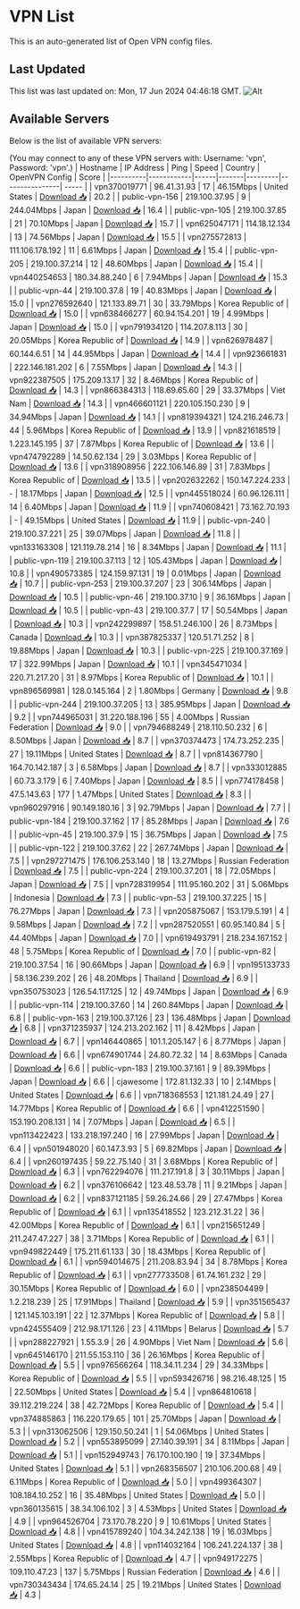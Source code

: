 # VPN List

This is an auto-generated list of Open VPN config files.

## Last Updated

This list was last updated on: Mon, 17 Jun 2024 04:46:18 GMT.
![Alt](https://repobeats.axiom.co/api/embed/186b98318ef1479477931607c1ad7d823f12451f.svg "Repobeats analytics image")

## Available Servers

Below is the list of available VPN servers:

(You may connect to any of these VPN servers with: Username: 'vpn', Password: 'vpn'.)
| Hostname | IP Address | Ping | Speed | Country | OpenVPN Config | Score |
|----------|------------|------|-------|---------|----------------| ----- |
| vpn370019771 | 96.41.31.93 | 17 | 46.15Mbps | United States | [Download 📥](./configs/server_0_US.ovpn) | 20.2 |
| public-vpn-156 | 219.100.37.95 | 9 | 244.04Mbps | Japan | [Download 📥](./configs/server_1_JP.ovpn) | 16.4 |
| public-vpn-105 | 219.100.37.85 | 21 | 70.10Mbps | Japan | [Download 📥](./configs/server_2_JP.ovpn) | 15.7 |
| vpn625047171 | 114.18.12.134 | 13 | 74.56Mbps | Japan | [Download 📥](./configs/server_3_JP.ovpn) | 15.5 |
| vpn275572813 | 111.106.178.192 | 11 | 6.61Mbps | Japan | [Download 📥](./configs/server_4_JP.ovpn) | 15.4 |
| public-vpn-205 | 219.100.37.214 | 12 | 48.60Mbps | Japan | [Download 📥](./configs/server_5_JP.ovpn) | 15.4 |
| vpn440254653 | 180.34.88.240 | 6 | 7.94Mbps | Japan | [Download 📥](./configs/server_6_JP.ovpn) | 15.3 |
| public-vpn-44 | 219.100.37.8 | 19 | 40.83Mbps | Japan | [Download 📥](./configs/server_7_JP.ovpn) | 15.0 |
| vpn276592640 | 121.133.89.71 | 30 | 33.79Mbps | Korea Republic of | [Download 📥](./configs/server_8_KR.ovpn) | 15.0 |
| vpn638466277 | 60.94.154.201 | 19 | 4.99Mbps | Japan | [Download 📥](./configs/server_9_JP.ovpn) | 15.0 |
| vpn791934120 | 114.207.8.113 | 30 | 20.05Mbps | Korea Republic of | [Download 📥](./configs/server_10_KR.ovpn) | 14.9 |
| vpn626978487 | 60.144.6.51 | 14 | 44.95Mbps | Japan | [Download 📥](./configs/server_11_JP.ovpn) | 14.4 |
| vpn923661831 | 222.146.181.202 | 6 | 7.55Mbps | Japan | [Download 📥](./configs/server_12_JP.ovpn) | 14.3 |
| vpn922387505 | 175.209.13.17 | 32 | 8.46Mbps | Korea Republic of | [Download 📥](./configs/server_13_KR.ovpn) | 14.3 |
| vpn866384313 | 118.69.65.60 | 29 | 33.37Mbps | Viet Nam | [Download 📥](./configs/server_14_VN.ovpn) | 14.3 |
| vpn466601121 | 220.105.150.230 | 9 | 34.94Mbps | Japan | [Download 📥](./configs/server_15_JP.ovpn) | 14.1 |
| vpn819394321 | 124.216.246.73 | 44 | 5.96Mbps | Korea Republic of | [Download 📥](./configs/server_16_KR.ovpn) | 13.9 |
| vpn821618519 | 1.223.145.195 | 37 | 7.87Mbps | Korea Republic of | [Download 📥](./configs/server_17_KR.ovpn) | 13.6 |
| vpn474792289 | 14.50.62.134 | 29 | 3.03Mbps | Korea Republic of | [Download 📥](./configs/server_18_KR.ovpn) | 13.6 |
| vpn318908956 | 222.106.146.89 | 31 | 7.83Mbps | Korea Republic of | [Download 📥](./configs/server_19_KR.ovpn) | 13.5 |
| vpn202632262 | 150.147.224.233 | - | 18.17Mbps | Japan | [Download 📥](./configs/server_20_JP.ovpn) | 12.5 |
| vpn445518024 | 60.96.126.111 | 14 | 6.40Mbps | Japan | [Download 📥](./configs/server_21_JP.ovpn) | 11.9 |
| vpn740608421 | 73.162.70.193 | - | 49.15Mbps | United States | [Download 📥](./configs/server_22_US.ovpn) | 11.9 |
| public-vpn-240 | 219.100.37.221 | 25 | 39.07Mbps | Japan | [Download 📥](./configs/server_23_JP.ovpn) | 11.8 |
| vpn133163308 | 121.119.78.214 | 16 | 8.34Mbps | Japan | [Download 📥](./configs/server_24_JP.ovpn) | 11.1 |
| public-vpn-119 | 219.100.37.113 | 12 | 105.43Mbps | Japan | [Download 📥](./configs/server_25_JP.ovpn) | 10.8 |
| vpn490573385 | 124.159.97.131 | 19 | 0.01Mbps | Japan | [Download 📥](./configs/server_26_JP.ovpn) | 10.7 |
| public-vpn-253 | 219.100.37.207 | 23 | 306.14Mbps | Japan | [Download 📥](./configs/server_27_JP.ovpn) | 10.5 |
| public-vpn-46 | 219.100.37.10 | 9 | 36.16Mbps | Japan | [Download 📥](./configs/server_28_JP.ovpn) | 10.5 |
| public-vpn-43 | 219.100.37.7 | 17 | 50.54Mbps | Japan | [Download 📥](./configs/server_29_JP.ovpn) | 10.3 |
| vpn242299897 | 158.51.246.100 | 26 | 8.73Mbps | Canada | [Download 📥](./configs/server_30_CA.ovpn) | 10.3 |
| vpn387825337 | 120.51.71.252 | 8 | 19.88Mbps | Japan | [Download 📥](./configs/server_31_JP.ovpn) | 10.3 |
| public-vpn-225 | 219.100.37.169 | 17 | 322.99Mbps | Japan | [Download 📥](./configs/server_32_JP.ovpn) | 10.1 |
| vpn345471034 | 220.71.217.20 | 31 | 8.97Mbps | Korea Republic of | [Download 📥](./configs/server_33_KR.ovpn) | 10.1 |
| vpn896569981 | 128.0.145.164 | 2 | 1.80Mbps | Germany | [Download 📥](./configs/server_34_DE.ovpn) | 9.8 |
| public-vpn-244 | 219.100.37.205 | 13 | 385.95Mbps | Japan | [Download 📥](./configs/server_35_JP.ovpn) | 9.2 |
| vpn744965031 | 31.220.188.196 | 55 | 4.00Mbps | Russian Federation | [Download 📥](./configs/server_36_RU.ovpn) | 9.0 |
| vpn794688249 | 218.110.50.232 | 6 | 8.50Mbps | Japan | [Download 📥](./configs/server_37_JP.ovpn) | 8.7 |
| vpn370374473 | 174.73.252.235 | 27 | 19.11Mbps | United States | [Download 📥](./configs/server_38_US.ovpn) | 8.7 |
| vpn814367790 | 164.70.142.187 | 3 | 6.58Mbps | Japan | [Download 📥](./configs/server_39_JP.ovpn) | 8.7 |
| vpn333012885 | 60.73.3.179 | 6 | 7.40Mbps | Japan | [Download 📥](./configs/server_40_JP.ovpn) | 8.5 |
| vpn774178458 | 47.5.143.63 | 177 | 1.47Mbps | United States | [Download 📥](./configs/server_41_US.ovpn) | 8.3 |
| vpn960297916 | 90.149.180.16 | 3 | 92.79Mbps | Japan | [Download 📥](./configs/server_42_JP.ovpn) | 7.7 |
| public-vpn-184 | 219.100.37.162 | 17 | 85.28Mbps | Japan | [Download 📥](./configs/server_43_JP.ovpn) | 7.6 |
| public-vpn-45 | 219.100.37.9 | 15 | 36.75Mbps | Japan | [Download 📥](./configs/server_44_JP.ovpn) | 7.5 |
| public-vpn-122 | 219.100.37.62 | 22 | 267.74Mbps | Japan | [Download 📥](./configs/server_45_JP.ovpn) | 7.5 |
| vpn297271475 | 176.106.253.140 | 18 | 13.27Mbps | Russian Federation | [Download 📥](./configs/server_46_RU.ovpn) | 7.5 |
| public-vpn-224 | 219.100.37.201 | 18 | 72.05Mbps | Japan | [Download 📥](./configs/server_47_JP.ovpn) | 7.5 |
| vpn728319954 | 111.95.160.202 | 31 | 5.06Mbps | Indonesia | [Download 📥](./configs/server_48_ID.ovpn) | 7.3 |
| public-vpn-53 | 219.100.37.225 | 15 | 76.27Mbps | Japan | [Download 📥](./configs/server_49_JP.ovpn) | 7.3 |
| vpn205875067 | 153.179.5.191 | 4 | 9.58Mbps | Japan | [Download 📥](./configs/server_50_JP.ovpn) | 7.2 |
| vpn287520551 | 60.95.140.84 | 5 | 44.40Mbps | Japan | [Download 📥](./configs/server_51_JP.ovpn) | 7.0 |
| vpn619493791 | 218.234.167.152 | 48 | 5.75Mbps | Korea Republic of | [Download 📥](./configs/server_52_KR.ovpn) | 7.0 |
| public-vpn-82 | 219.100.37.54 | 16 | 90.66Mbps | Japan | [Download 📥](./configs/server_53_JP.ovpn) | 6.9 |
| vpn195133733 | 58.136.239.202 | 26 | 48.20Mbps | Thailand | [Download 📥](./configs/server_54_TH.ovpn) | 6.9 |
| vpn350753023 | 126.54.117.125 | 12 | 49.74Mbps | Japan | [Download 📥](./configs/server_55_JP.ovpn) | 6.9 |
| public-vpn-114 | 219.100.37.60 | 14 | 260.84Mbps | Japan | [Download 📥](./configs/server_56_JP.ovpn) | 6.8 |
| public-vpn-163 | 219.100.37.126 | 23 | 136.48Mbps | Japan | [Download 📥](./configs/server_57_JP.ovpn) | 6.8 |
| vpn371235937 | 124.213.202.162 | 11 | 8.42Mbps | Japan | [Download 📥](./configs/server_58_JP.ovpn) | 6.7 |
| vpn146440865 | 101.1.205.147 | 6 | 8.77Mbps | Japan | [Download 📥](./configs/server_59_JP.ovpn) | 6.6 |
| vpn674901744 | 24.80.72.32 | 14 | 8.63Mbps | Canada | [Download 📥](./configs/server_60_CA.ovpn) | 6.6 |
| public-vpn-183 | 219.100.37.161 | 9 | 89.39Mbps | Japan | [Download 📥](./configs/server_61_JP.ovpn) | 6.6 |
| cjawesome | 172.81.132.33 | 10 | 2.14Mbps | United States | [Download 📥](./configs/server_62_US.ovpn) | 6.6 |
| vpn718368553 | 121.181.24.49 | 27 | 14.77Mbps | Korea Republic of | [Download 📥](./configs/server_63_KR.ovpn) | 6.6 |
| vpn412251590 | 153.190.208.131 | 14 | 7.07Mbps | Japan | [Download 📥](./configs/server_64_JP.ovpn) | 6.5 |
| vpn113422423 | 133.218.197.240 | 16 | 27.99Mbps | Japan | [Download 📥](./configs/server_65_JP.ovpn) | 6.4 |
| vpn501948020 | 60.147.3.93 | 5 | 69.82Mbps | Japan | [Download 📥](./configs/server_66_JP.ovpn) | 6.4 |
| vpn260197435 | 59.22.75.140 | 31 | 3.68Mbps | Korea Republic of | [Download 📥](./configs/server_67_KR.ovpn) | 6.3 |
| vpn762294076 | 111.217.191.8 | 3 | 30.11Mbps | Japan | [Download 📥](./configs/server_68_JP.ovpn) | 6.2 |
| vpn376106642 | 123.48.53.78 | 11 | 9.21Mbps | Japan | [Download 📥](./configs/server_69_JP.ovpn) | 6.2 |
| vpn837121185 | 59.26.24.66 | 29 | 27.47Mbps | Korea Republic of | [Download 📥](./configs/server_70_KR.ovpn) | 6.1 |
| vpn135418552 | 123.212.31.22 | 36 | 42.00Mbps | Korea Republic of | [Download 📥](./configs/server_71_KR.ovpn) | 6.1 |
| vpn215651249 | 211.247.47.227 | 38 | 3.71Mbps | Korea Republic of | [Download 📥](./configs/server_72_KR.ovpn) | 6.1 |
| vpn949822449 | 175.211.61.133 | 30 | 18.43Mbps | Korea Republic of | [Download 📥](./configs/server_73_KR.ovpn) | 6.1 |
| vpn594014675 | 211.208.83.94 | 34 | 8.78Mbps | Korea Republic of | [Download 📥](./configs/server_74_KR.ovpn) | 6.1 |
| vpn277733508 | 61.74.161.232 | 29 | 30.15Mbps | Korea Republic of | [Download 📥](./configs/server_75_KR.ovpn) | 6.0 |
| vpn238504499 | 1.2.218.239 | 25 | 17.91Mbps | Thailand | [Download 📥](./configs/server_76_TH.ovpn) | 5.9 |
| vpn351565437 | 121.145.103.191 | 22 | 12.37Mbps | Korea Republic of | [Download 📥](./configs/server_77_KR.ovpn) | 5.8 |
| vpn424555409 | 212.98.171.126 | 23 | 4.11Mbps | Belarus | [Download 📥](./configs/server_78_BY.ovpn) | 5.7 |
| vpn288227921 | 1.55.3.9 | 26 | 4.90Mbps | Viet Nam | [Download 📥](./configs/server_79_VN.ovpn) | 5.6 |
| vpn645146170 | 211.55.153.110 | 36 | 26.16Mbps | Korea Republic of | [Download 📥](./configs/server_80_KR.ovpn) | 5.5 |
| vpn976566264 | 118.34.11.234 | 29 | 34.33Mbps | Korea Republic of | [Download 📥](./configs/server_81_KR.ovpn) | 5.5 |
| vpn593426716 | 98.216.48.125 | 15 | 22.50Mbps | United States | [Download 📥](./configs/server_82_US.ovpn) | 5.4 |
| vpn864810618 | 39.112.219.224 | 38 | 42.72Mbps | Korea Republic of | [Download 📥](./configs/server_83_KR.ovpn) | 5.4 |
| vpn374885863 | 116.220.179.65 | 101 | 25.70Mbps | Japan | [Download 📥](./configs/server_84_JP.ovpn) | 5.3 |
| vpn313062506 | 129.150.50.241 | 1 | 54.06Mbps | United States | [Download 📥](./configs/server_85_US.ovpn) | 5.2 |
| vpn553895099 | 27.140.39.191 | 34 | 8.11Mbps | Japan | [Download 📥](./configs/server_86_JP.ovpn) | 5.1 |
| vpn152949743 | 76.170.100.190 | 19 | 37.34Mbps | United States | [Download 📥](./configs/server_87_US.ovpn) | 5.1 |
| vpn268356507 | 210.106.200.68 | 49 | 6.11Mbps | Korea Republic of | [Download 📥](./configs/server_88_KR.ovpn) | 5.0 |
| vpn499364307 | 108.184.10.252 | 16 | 35.48Mbps | United States | [Download 📥](./configs/server_89_US.ovpn) | 5.0 |
| vpn360135615 | 38.34.106.102 | 3 | 4.53Mbps | United States | [Download 📥](./configs/server_90_US.ovpn) | 4.9 |
| vpn964526704 | 73.170.78.220 | 9 | 10.61Mbps | United States | [Download 📥](./configs/server_91_US.ovpn) | 4.8 |
| vpn415789240 | 104.34.242.138 | 19 | 16.03Mbps | United States | [Download 📥](./configs/server_92_US.ovpn) | 4.8 |
| vpn114032164 | 106.241.224.137 | 38 | 2.55Mbps | Korea Republic of | [Download 📥](./configs/server_93_KR.ovpn) | 4.7 |
| vpn949172275 | 109.110.47.23 | 137 | 5.75Mbps | Russian Federation | [Download 📥](./configs/server_94_RU.ovpn) | 4.6 |
| vpn730343434 | 174.65.24.14 | 25 | 19.21Mbps | United States | [Download 📥](./configs/server_95_US.ovpn) | 4.3 |
